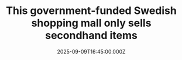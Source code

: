 ---
title: "This government-funded Swedish shopping mall only sells secondhand items"
date: 2025-09-09T16:45:00.000Z
category: Human Kindness
externalLink: "https://www.goodgoodgood.co/articles/sweden-secondhand-only-shopping-mall"
image: ""
excerpt: "It is the first in the world to sell only secondhand and repurposed items.…"
---